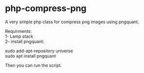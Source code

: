 # php-compress-png
A very simple php class for compress png images using pngquant.


Requirments:  
1- Lamp stack  
2- install pngquant:

sudo add-apt-repository universe  
sudo apt install pngquant  

Then you can run the script.
